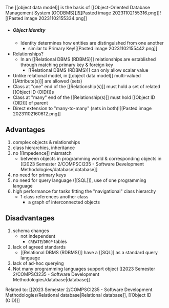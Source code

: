 The [[object data model]] is the basis of [[Object-Oriented Database Management System (OODBMS)]]![[Pasted image 20231102155316.png]]![[Pasted image 20231102155334.png]]

- ##### Object Identity
	- Identity determines how entities are distinguished from one another
		- similar to Primary Key![[Pasted image 20231102155442.png]]
- Relationships?
	- In an [[Relational DBMS (RDBMS)]] relationships are established through matching primary key & foreign key
		- [[Relational DBMS (RDBMS)]] can only allow scalar value
- Unlike relational model, in [[object data model]] multi-valued [[Attribute(s)]] are allowed (sets)
- Class at "one" end of the [[Relationship(s)]] must hold a set of related [[Object ID (OID)]]s
- Class at "many" end of the [[Relationship(s)]] must hold [[Object ID (OID)]] of parent
- Direct extension to "many-to-many" (sets in both)![[Pasted image 20231102160612.png]]

## Advantages
1. complex objects & relationships
2. class hierarchies, inheritance
3. no [[Impedence]] mismatch
	- between objects in programming world & corresponding objects in [[2023 Semester 2/COMPSCI235 - Software Development Methodologies/database|database]]
4. no need for primary keys
5. no need for query language ([[SQL]]), use of one programming language
6. high performance for tasks fitting the "navigational" class hierarchy
	- 1 class references another class
		- a graph of interconnected objects

## Disadvantages
1. schema changes
	- not independent
		- `CREATE`/`DROP` tables
2. lack of agreed standards
	- [[Relational DBMS (RDBMS)]] have a [[SQL]] as a standard query language
3. lack of ad-hoc querying
4. Not many programming languages support object [[2023 Semester 2/COMPSCI235 - Software Development Methodologies/database|database]]

Related to: [[2023 Semester 2/COMPSCI235 - Software Development Methodologies/Relational database|Relational database]], [[Object ID (OID)]]
